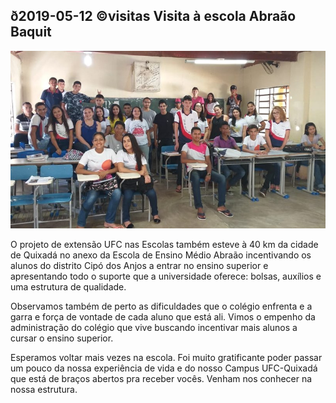 ## ð2019-05-12 ©visitas Visita à escola Abraão Baquit

![](__capa.jpg)

O projeto de extensão UFC nas Escolas também esteve à 40 km da cidade de Quixadá no anexo da Escola de Ensino Médio Abraão incentivando os alunos do distrito Cipó dos Anjos a entrar no ensino superior e apresentando todo o suporte que a universidade oferece: bolsas, auxílios e uma estrutura de qualidade.

Observamos também de perto as dificuldades  que o colégio enfrenta e a garra e força de vontade de cada aluno que está ali. Vimos o empenho da administração do colégio que vive buscando incentivar mais alunos a cursar o ensino superior.

Esperamos voltar mais vezes na escola. Foi muito gratificante poder passar um pouco da nossa experiência de vida e do nosso Campus UFC-Quixadá que está de braços abertos pra receber vocês. Venham nos conhecer na nossa estrutura.
